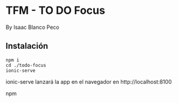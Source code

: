 # TFM - TO DO Focus

By Isaac Blanco Peco

## Instalación

```
npm i
cd ./todo-focus
ionic-serve
```

ionic-serve lanzará la app en el navegador en http://localhost:8100

npm
